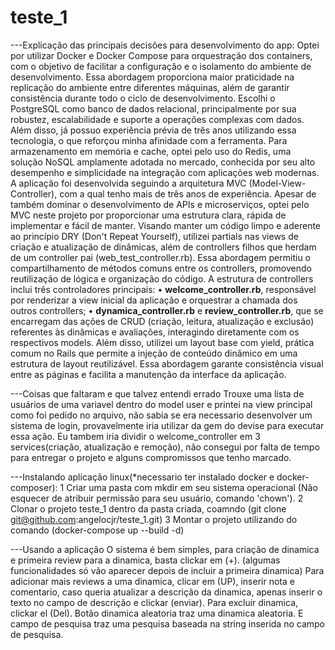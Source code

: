 # teste_1
---Explicação das principais decisões para desenvolvimento do app:
Optei por utilizar Docker e Docker Compose para orquestração dos containers, com o objetivo de facilitar a configuração e o isolamento do ambiente de desenvolvimento. Essa abordagem proporciona maior praticidade na replicação do ambiente entre diferentes máquinas, além de garantir consistência durante todo o ciclo de desenvolvimento.
Escolhi o PostgreSQL como banco de dados relacional, principalmente por sua robustez, escalabilidade e suporte a operações complexas com dados. Além disso, já possuo experiência prévia de três anos utilizando essa tecnologia, o que reforçou minha afinidade com a ferramenta.
Para armazenamento em memória e cache, optei pelo uso do Redis, uma solução NoSQL amplamente adotada no mercado, conhecida por seu alto desempenho e simplicidade na integração com aplicações web modernas.
A aplicação foi desenvolvida seguindo a arquitetura MVC (Model-View-Controller), com a qual tenho mais de três anos de experiência. Apesar de também dominar o desenvolvimento de APIs e microserviços, optei pelo MVC neste projeto por proporcionar uma estrutura clara, rápida de implementar e fácil de manter.
Visando manter um código limpo e aderente ao princípio DRY (Don't Repeat Yourself), utilizei partials nas views de criação e atualização de dinâmicas, além de controllers filhos que herdam de um controller pai (web_test_controller.rb). Essa abordagem permitiu o compartilhamento de métodos comuns entre os controllers, promovendo reutilização de lógica e organização do código.
A estrutura de controllers inclui três controladores principais:
•	**welcome_controller.rb**, responsável por renderizar a view inicial da aplicação e orquestrar a chamada dos outros controllers;
•	**dynamica_controller.rb** e **review_controller.rb**, que se encarregam das ações de CRUD (criação, leitura, atualização e exclusão) referentes às dinâmicas e avaliações, interagindo diretamente com os respectivos models.
Além disso, utilizei um layout base com yield, prática comum no Rails que permite a injeção de conteúdo dinâmico em uma estrutura de layout reutilizável. Essa abordagem garante consistência visual entre as páginas e facilita a manutenção da interface da aplicação.

---Coisas que faltaram e que talvez entendi errado
Trouxe uma lista de usuários de uma variavel dentro do model user e printei na view principal como foi pedido no arquivo, não sabia se era necessario desenvolver um sistema de login, provavelmente iria utilizar da gem do devise para executar essa ação.
Eu tambem iria dividir o welcome_controller em 3 services(criação, atualização e remoção), não consegui por falta de tempo para entregar o projeto e alguns compromissos que tenho marcado.

---Instalando aplicação linux(*necessario ter instalado docker e docker-composer):
1 Criar uma pasta com mkdir em seu sistema operacional (Não esquecer de atribuir permissão para seu usuário, comando 'chown').
2 Clonar o projeto teste_1 dentro da pasta criada, coamndo (git clone git@github.com:angelocjr/teste_1.git)
3 Montar o projeto utilizando do comando (docker-compose up --build -d)

---Usando a aplicação
O sistema é bem simples, para criação de dinamica e primeira review para a dinamica, basta clickar em (+). (algumas funcionalidades só vão aparecer depois de incluir a primeira dinamica)
Para adicionar mais reviews a uma dinamica, clicar em (UP), inserir nota e comentario, caso queria atualizar a descrição da dinamica, apenas inserir o texto no campo de descrição e clickar (enviar).
Para excluir dinamica, clickar el (Del).
Botão dinamica aleatoria traz uma dinamica aleatoria.
E campo de pesquisa traz uma pesquisa baseada na string inserida no campo de pesquisa.
